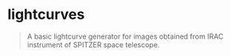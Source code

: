 # lightcurves
> A basic lightcurve generator for images obtained from IRAC instrument of SPITZER space telescope.
